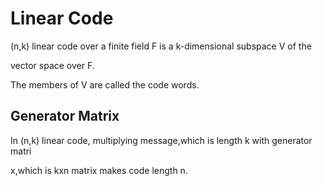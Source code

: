 # Linear Code

(n,k) linear code over a finite field F is a k-dimensional subspace V of the 

vector space over F.

The members of V are called the code words.


## Generator Matrix

In (n,k) linear code, multiplying message,which is length k with generator matri

x,which is kxn matrix makes code length n.


